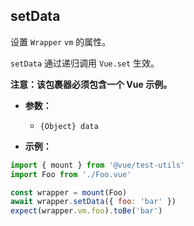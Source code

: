 ## setData

设置 `Wrapper` `vm` 的属性。

`setData` 通过递归调用 `Vue.set` 生效。

**注意：该包裹器必须包含一个 Vue 示例。**

- **参数：**

  - `{Object} data`

- **示例：**

```js
import { mount } from '@vue/test-utils'
import Foo from './Foo.vue'

const wrapper = mount(Foo)
await wrapper.setData({ foo: 'bar' })
expect(wrapper.vm.foo).toBe('bar')
```

